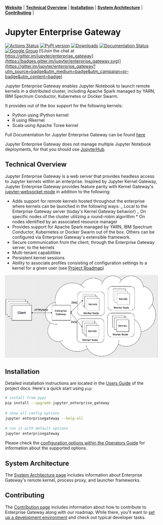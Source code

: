 **[Website](https://jupyter-enterprise-gateway.readthedocs.io/)** |
**[Technical Overview](#technical-overview)** |
**[Installation](#installation)** |
**[System Architecture](#system-architecture)** |
**[Contributing](#contributing)** |

# Jupyter Enterprise Gateway

[![Actions Status](https://github.com/jupyter-server/enterprise_gateway/workflows/Builds/badge.svg)](https://github.com/jupyter-server/enterprise_gateway/actions)
[![PyPI version](https://badge.fury.io/py/jupyter-enterprise-gateway.svg)](https://badge.fury.io/py/jupyter-enterprise-gateway)
[![Downloads](https://pepy.tech/badge/jupyter-enterprise-gateway/month)](https://pepy.tech/project/jupyter-enterprise-gateway/month)
[![Documentation Status](https://readthedocs.org/projects/jupyter-enterprise-gateway/badge/?version=latest)](https://jupyter-enterprise-gateway.readthedocs.io/en/latest/?badge=latest)
[![Google Group](https://img.shields.io/badge/google-group-blue.svg)](https://groups.google.com/forum/#!forum/jupyter) [![Join the chat at https://gitter.im/jupyter/enterprise_gateway](https://badges.gitter.im/jupyter/enterprise_gateway.svg)](https://gitter.im/jupyter/enterprise_gateway?utm_source=badge&utm_medium=badge&utm_campaign=pr-badge&utm_content=badge)

Jupyter Enterprise Gateway enables Jupyter Notebook to launch remote kernels in a distributed cluster,
including Apache Spark managed by YARN, IBM Spectrum Conductor, Kubernetes or Docker Swarm.

It provides out of the box support for the following kernels:

- Python using IPython kernel
- R using IRkernel
- Scala using Apache Toree kernel

Full Documentation for Jupyter Enterprise Gateway can be found [here](https://jupyter-enterprise-gateway.readthedocs.io/en/latest)

Jupyter Enterprise Gateway does not manage multiple Jupyter Notebook deployments, for that
you should use [JupyterHub](https://github.com/jupyterhub/jupyterhub).

## Technical Overview

Jupyter Enterprise Gateway is a web server that provides headless access to Jupyter kernels within
an enterprise. Inspired by Jupyter Kernel Gateway, Jupyter Enterprise Gateway provides feature parity with Kernel Gateway's [jupyter-websocket mode](https://jupyter-kernel-gateway.readthedocs.io/en/latest/websocket-mode.html) in addition to the following:

- Adds support for remote kernels hosted throughout the enterprise where kernels can be launched in
  the following ways:
  _ Local to the Enterprise Gateway server (today's Kernel Gateway behavior)
  _ On specific nodes of the cluster utilizing a round-robin algorithm \* On nodes identified by an associated resource manager
- Provides support for Apache Spark managed by YARN, IBM Spectrum Conductor, Kubernetes or Docker Swarm out of the box. Others can be configured via Enterprise Gateway's extensible framework.
- Secure communication from the client, through the Enterprise Gateway server, to the kernels
- Multi-tenant capabilities
- Persistent kernel sessions
- Ability to associate profiles consisting of configuration settings to a kernel for a given user (see [Project Roadmap](https://jupyter-enterprise-gateway.readthedocs.io/en/latest/contributors/roadmap.html))

![Deployment Diagram](https://github.com/jupyter-server/enterprise_gateway/blob/master/docs/source/images/deployment.png?raw=true)

## Installation

Detailed installation instructions are located in the
[Users Guide](https://jupyter-enterprise-gateway.readthedocs.io/en/latest/users/index.html)
of the project docs. Here's a quick start using `pip`:

```bash
# install from pypi
pip install --upgrade jupyter_enterprise_gateway

# show all config options
jupyter enterprisegateway --help-all

# run it with default options
jupyter enterprisegateway
```

Please check the [configuration options within the Operators Guide](https://jupyter-enterprise-gateway.readthedocs.io/en/latest/operators/index.html#configuring-enterprise-gateway)
for information about the supported options.

## System Architecture

The [System Architecture page](https://jupyter-enterprise-gateway.readthedocs.io/en/latest/contributors/system-architecture.html)
includes information about Enterprise Gateway's remote kernel, process proxy, and launcher frameworks.

## Contributing

The [Contribution page](https://jupyter-enterprise-gateway.readthedocs.io/en/latest/contributors/contrib.html) includes
information about how to contribute to Enterprise Gateway along with our roadmap. While there, you'll want to
[set up a development environment](https://jupyter-enterprise-gateway.readthedocs.io/en/latest/contributors/devinstall.html) and check out typical developer tasks.

